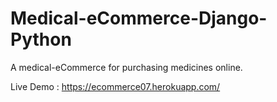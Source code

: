 # Medical-eCommerce-Django-Python
 A medical-eCommerce for purchasing medicines online.

Live Demo : https://ecommerce07.herokuapp.com/
